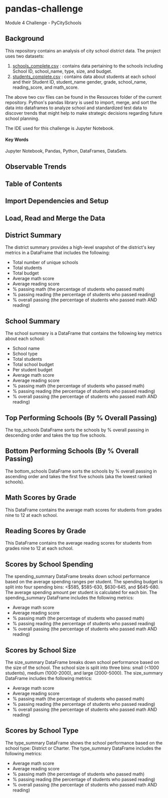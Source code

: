 # pandas-challenge
Module 4 Challenge - PyCitySchools


## Background

This repository contains an analysis of city school district data. The project uses two datasets:
1. [schools_complete.csv](https://github.com/dspataru/pandas-challenge/blob/main/Resources/schools_complete.csv) : contains data pertaining to the schools including School ID, school_name, type, size, and budget.
2. [students_complete.csv](https://github.com/dspataru/pandas-challenge/blob/main/Resources/students_complete.csv) : contains data about students at each school and their Student ID, student_name gender, grade, school_name, reading_score, and math_score.

The above two csv files can be found in the Resources folder of the current repository. Python's pandas library is used to import, merge, and sort the data into dataframes to analyze school and standardized test data to discover trends that might help to make strategic decisions regarding future school planning.

The IDE used for this challenge is Jupyter Notebook.

#### Key Words
Jupyter Notebook, Pandas, Python, DataFrames, DataSets.

## Observable Trends

## Table of Contents

## Import Dependencies and Setup

## Load, Read and Merge the Data

## District Summary

The district summary provides a high-level snapshot of the district's key metrics in a DataFrame that includes the following:
* Total number of unique schools
* Total students
* Total budget
* Average math score
* Average reading score
* % passing math (the percentage of students who passed math)
* % passing reading (the percentage of students who passed reading) 
* % overall passing (the percentage of students who passed math AND reading)

## School Summary

The school summary is a DataFrame that contains the following key metrics about each school:
* School name
* School type
* Total students
* Total school budget
* Per student budget
* Average math score
* Average reading score
* % passing math (the percentage of students who passed math)
* % passing reading (the percentage of students who passed reading)
* % overall passing (the percentage of students who passed math AND reading)

## Top Performing Schools (By % Overall Passing)

The top_schools DataFrame sorts the schools by % overall passing in descending order and takes the top five schools.

## Bottom Performing Schools (By % Overall Passing)

The bottom_schools DataFrame sorts the schools by % overall passing in ascending order and takes the first five schools (aka the lowest ranked schools).

## Math Scores by Grade

This DataFrame contains the average math scores for students from grades nine to 12 at each school.

## Reading Scores by Grade

This DataFrame contains the average reading scores for students from grades nine to 12 at each school.

## Scores by School Spending

The spending_summary DataFrame breaks down school performance based on the average spending ranges per student. The spending budget is split into four spending bins: <$585, $585-630, $630-645, and $645-680. The average spending amount per student is calculated for each bin. The spending_summary DataFrame includes the following metrics:
* Average math score
* Average reading score
* % passing math (the percentage of students who passed math)
* % passing reading (the percentage of students who passed reading)
* % overall passing (the percentage of students who passed math AND reading)

## Scores by School Size

The size_summary DataFrame breaks down school performance based on the size of the school. The school size is split into three bins: small (<1000 students), medium (1000-2000), and large (2000-5000). The size_summary DataFrame includes the following metrics:
* Average math score
* Average reading score
* % passing math (the percentage of students who passed math)
* % passing reading (the percentage of students who passed reading)
* % overall passing (the percentage of students who passed math AND reading)

## Scores by School Type

The type_summary DataFrame shows the school performance based on the school type: District or Charter. The type_summary DataFrame includes the following metrics:
* Average math score
* Average reading score
* % passing math (the percentage of students who passed math)
* % passing reading (the percentage of students who passed reading)
* % overall passing (the percentage of students who passed math AND reading)



